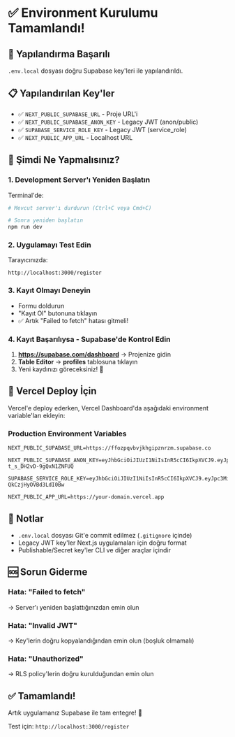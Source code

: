 # ✅ Environment Kurulumu Tamamlandı!

## 🎉 Yapılandırma Başarılı

`.env.local` dosyası doğru Supabase key'leri ile yapılandırıldı.

## 📋 Yapılandırılan Key'ler

- ✅ `NEXT_PUBLIC_SUPABASE_URL` - Proje URL'i
- ✅ `NEXT_PUBLIC_SUPABASE_ANON_KEY` - Legacy JWT (anon/public)
- ✅ `SUPABASE_SERVICE_ROLE_KEY` - Legacy JWT (service_role)
- ✅ `NEXT_PUBLIC_APP_URL` - Localhost URL

## 🚀 Şimdi Ne Yapmalısınız?

### 1. Development Server'ı Yeniden Başlatın

Terminal'de:

```bash
# Mevcut server'ı durdurun (Ctrl+C veya Cmd+C)

# Sonra yeniden başlatın
npm run dev
```

### 2. Uygulamayı Test Edin

Tarayıcınızda:

```
http://localhost:3000/register
```

### 3. Kayıt Olmayı Deneyin

- Formu doldurun
- "Kayıt Ol" butonuna tıklayın
- ✅ Artık "Failed to fetch" hatası gitmeli!

### 4. Kayıt Başarılıysa - Supabase'de Kontrol Edin

1. **https://supabase.com/dashboard** → Projenize gidin
2. **Table Editor** → **profiles** tablosuna tıklayın
3. Yeni kaydınızı göreceksiniz! 🎉

## 🔧 Vercel Deploy İçin

Vercel'e deploy ederken, Vercel Dashboard'da aşağıdaki environment variable'ları ekleyin:

### Production Environment Variables

```
NEXT_PUBLIC_SUPABASE_URL=https://ffozpqvbvjkhgipznrzm.supabase.co

NEXT_PUBLIC_SUPABASE_ANON_KEY=eyJhbGciOiJIUzI1NiIsInR5cCI6IkpXVCJ9.eyJpc3MiOiJzdXBhYmFzZSIsInJlZiI6ImZmb3pwcXZidmpraGdpcHpucnptIiwicm9sZSI6ImFub24iLCJpYXQiOjE3MzU4MjU3NjEsImV4cCI6MjA1MTQwMTc2MX0.QVMhr5yLfXTNcH_0gEYGv-t_s_DH2vD-9gQxN1ZNFUQ

SUPABASE_SERVICE_ROLE_KEY=eyJhbGciOiJIUzI1NiIsInR5cCI6IkpXVCJ9.eyJpc3MiOiJzdXBhYmFzZSIsInJlZiI6ImZmb3pwcXZidmpraGdpcHpucnptIiwicm9sZSI6InNlcnZpY2Vfcm9sZSIsImlhdCI6MTczNTgyNTc2MSwiZXhwIjoyMDUxNDAxNzYxfQ.jEWVc4bwfU7ywl3z6sNsT9rh-QkCzjHyOVBd3LdI0Bw

NEXT_PUBLIC_APP_URL=https://your-domain.vercel.app
```

## 📝 Notlar

- `.env.local` dosyası Git'e commit edilmez (`.gitignore` içinde)
- Legacy JWT key'ler Next.js uygulamaları için doğru format
- Publishable/Secret key'ler CLI ve diğer araçlar içindir

## 🆘 Sorun Giderme

### Hata: "Failed to fetch"
→ Server'ı yeniden başlattığınızdan emin olun

### Hata: "Invalid JWT"
→ Key'lerin doğru kopyalandığından emin olun (boşluk olmamalı)

### Hata: "Unauthorized"
→ RLS policy'lerin doğru kurulduğundan emin olun

## ✅ Tamamlandı!

Artık uygulamanız Supabase ile tam entegre! 🚀

Test için: `http://localhost:3000/register`

